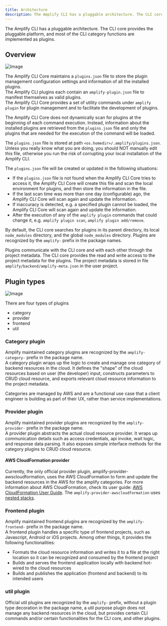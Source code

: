```yaml
---
title: Architecture
description: The Amplify CLI has a pluggable architecture. The CLI core provides the pluggable platform, and most of the CLI category functions are implemented as plugins.
---  
```


The Amplify CLI has a pluggable architecture. The CLI core provides the pluggable platform, and most of the CLI category functions are implemented as plugins.

## Overview

![Image](~/images/plugin-platform.png)

The Amplify CLI Core maintains a `plugins.json` file to store the plugin management configuration settings and information of all the installed plugins.  <br/>
The Amplify CLI plugins each contain an `amplify-plugin.json` file to manifest themselves as valid plugins.  <br/>
The Amplify CLI Core provides a set of utility commands under `amplify plugin` for plugin management and to facilitate the development of plugins.

The Amplify CLI Core does not dynamically scan for plugins at the beginning of each command execution. Instead, information about the installed plugins are retrieved from the `plugins.json` file and only the plugins that are needed for the execution of the command will be loaded.

The `plugins.json` file is stored at path `<os.homedir>/.amplify/plugins.json`. Unless you really know what you are doing, you should NOT manually edit this file, otherwise you run the risk of corrupting your local installation of the Amplify CLI.

The `plugins.json` file will be created or updated in the following situations:

- If the `plugins.json` file is not found when the Amplify CLI Core tries to access it, the Amplify CLI Core will create this file and scan the local environment for plugins, and then store the information in the file.
- If the last scan time was more than one day (configurable) ago, the Amplify CLI Core will scan again and update the information.
- If inaccuracy is detected, e.g. a specified plugin cannot be loaded, the Amplify CLI Core will scan again and update the information.
- After the execution of any of the `amplify plugin` commands that could change it, e.g. `amplify plugin scan`, `amplify plugin add/remove`.

By default, the CLI core searches for plugins in its parent directory, its local `node_modules` directory, and the global `node_modules` directory. Plugins are recognized by the `amplify-` prefix in the package names.

Plugins communicate with the CLI core and with each other through the project metadata. The CLI core provides the read and write access to the project metadata for the plugins. The project metadata is stored in file `amplify/backend/amplify-meta.json` in the user project.

## Plugin types

![Image](~/images/AmplifyCliConcept.jpg)

There are four types of plugins

- category
- provider
- frontend
- util

### Category plugin

Amplify maintained category plugins are recognized by the `amplify-category-` prefix in the package name.<br/>
A category plugin wraps up the logic to create and manage one category of backend resources in the cloud. It defines the "shape" of the cloud resources based on user (the developer) input, constructs parameters to CRUD cloud resource, and exports relevant cloud resource information to the project metadata.

Categories are managed by AWS and are a functional use case that a client engineer is building as part of their UX, rather than service implementations.

### Provider plugin

Amplify maintained provider plugins are recognized by the `amplify-provider-` prefix in the package name.<br/>
A provider plugin abstracts the actual cloud resource provider. It wraps up communication details such as access credentials, api invoke, wait logic, and response data parsing. It also exposes simple interface methods for the category plugins to CRUD cloud resource.

#### AWS CloudFormation provider

Currently, the only official provider plugin, amplify-provider-awscloudformation, uses the AWS CloudFormation to form and update the backend resources in the AWS for the amplify categories. For more information about  AWS CloudFormation, check its user guide:
[AWS CloudFormation User Guide](https://docs.aws.amazon.com/AWSCloudFormation/latest/UserGuide/Welcome.html). The `amplify-provider-awscloudformation` uses
[nested stacks](https://docs.aws.amazon.com/AWSCloudFormation/latest/UserGuide/using-cfn-nested-stacks.html).

### Frontend plugin

Amplify maintained frontend plugins are recognized by the `amplify-frontend-` prefix in the package name.<br/>
A frontend plugin handles a specific type of frontend projects, such as Javascript, Android or iOS projects. Among other things, it provides the following functionalities:

- Formats the cloud resource information and writes it to a file at the right location so it can be recognized and consumed by the frontend project
- Builds and serves the frontend application locally with backend hot-wired to the cloud resources
- Builds and publishes the application (frontend and backend) to its intended users

### util plugin

Official util plugins are recognized by the `amplify-` prefix, without a plugin type decoration in the package name, a util purpose plugin does not manage any backend resources in the cloud, but provides certain CLI commands and/or certain functionalities for the CLI core, and other plugins.
